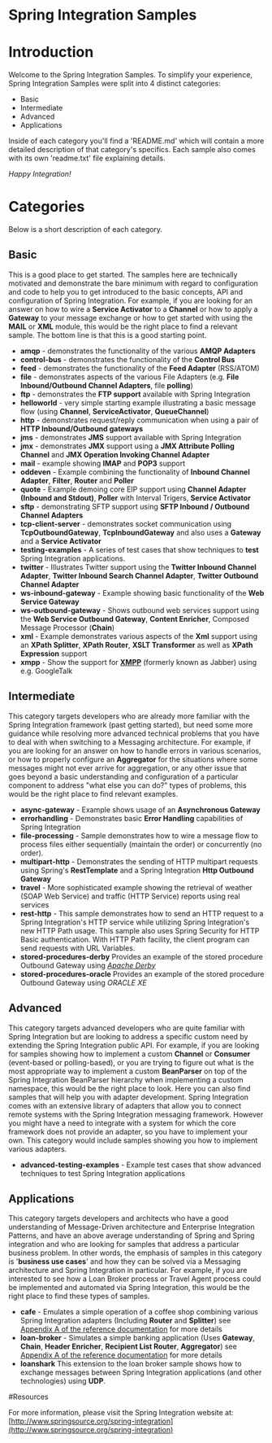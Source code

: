 Spring Integration Samples
==========================

# Introduction

Welcome to the Spring Integration Samples. To simplify your experience, Spring Integration Samples were split into 4 distinct categories:

* Basic
* Intermediate
* Advanced
* Applications

 Inside of each category you'll find a 'README.md' which will contain a more detailed description of that category's specifics. Each sample also comes with its own 'readme.txt' file explaining details.

*Happy Integration!*

# Categories

Below is a short description of each category.

## Basic

This is a good place to get started. The samples here are technically motivated and demonstrate the bare minimum with regard to configuration and code to help you to get introduced to the basic concepts, API and configuration of Spring Integration. For example, if you are looking for an answer on how to wire a **Service Activator**  to a **Channel** or how to apply a **Gateway** to your message exchange or how to get started with using the **MAIL** or **XML** module, this would be the right place to find a relevant sample. The bottom line is that this is a good starting point.

* **amqp** - demonstrates the functionality of the various **AMQP Adapters**
* **control-bus** - demonstrates the functionality of the **Control Bus**
* **feed** - demonstrates the functionality of the **Feed Adapter** (RSS/ATOM)
* **file** - demonstrates aspects of the various File Adapters (e.g. **File Inbound/Outbound Channel Adapters**, file **polling**)
* **ftp** - demonstrates the **FTP support** available with Spring Integration
* **helloworld** - very simple starting example illustrating a basic message flow (using **Channel**, **ServiceActivator**, **QueueChannel**)
* **http** - demonstrates request/reply communication when using a pair of **HTTP Inbound/Outbound gateways**
* **jms** - demonstrates **JMS** support available with Spring Integration
* **jmx** - demonstrates **JMX** support using a **JMX Attribute Polling Channel** and **JMX Operation Invoking Channel Adapter**
* **mail** - example showing **IMAP** and **POP3** support
* **oddeven** - Example combining the functionality of **Inbound Channel Adapter**, **Filter**, **Router** and **Poller**
* **quote** - Example demoing core EIP support using **Channel Adapter (Inbound and Stdout)**, **Poller** with Interval Trigers, **Service Activator**
* **sftp** - demonstrating SFTP support using **SFTP Inbound / Outbound Channel Adapters**
* **tcp-client-server** - demonstrates socket communication using **TcpOutboundGateway**, **TcpInboundGateway** and also uses a **Gateway** and a **Service Activator**
* **testing-examples** - A series of test cases that show techniques to **test** Spring Integration applications.
* **twitter** - Illustrates Twitter support using the **Twitter Inbound Channel Adapter**, **Twitter Inbound Search Channel Adapter**, **Twitter Outbound Channel Adapter**
* **ws-inbound-gateway** - Example showing basic functionality of the **Web Service Gateway**
* **ws-outbound-gateway** - Shows outbound web services support using the **Web Service Outbound Gateway**, **Content Enricher**, Composed Message Processor (**Chain**)
* **xml** - Example demonstrates various aspects of the **Xml** support using an **XPath Splitter**, **XPath Router**, **XSLT Transformer** as well as **XPath Expression** support
* **xmpp** - Show the support for [**XMPP**](http://en.wikipedia.org/wiki/Extensible_Messaging_and_Presence_Protocol) (formerly known as Jabber) using e.g. GoogleTalk

## Intermediate

This category targets developers who are already more familiar with the Spring Integration framework (past getting started), but need some more guidance while resolving more advanced technical problems that you have to deal with when switching to a Messaging architecture. For example, if you are looking for an answer on how to handle errors in various scenarios, or how to properly configure an **Aggregator** for the situations where some messages might not ever arrive for aggregation, or any other issue that goes beyond a basic understanding and configuration of a particular component to address "what else you can do?" types of problems, this would be the right place to find relevant examples.

* **async-gateway** - Example shows usage of an **Asynchronous Gateway**
* **errorhandling** - Demonstrates basic **Error Handling** capabilities of Spring Integration
* **file-processing** - Sample demonstrates how to wire a message flow to process files either sequentially (maintain the order) or concurrently (no order).
* **multipart-http** - Demonstrates the sending of HTTP multipart requests using Spring's **RestTemplate** and a Spring Integration **Http Outbound Gateway**
* **travel** - More sophisticated example showing the retrieval of weather (SOAP Web Service) and traffic (HTTP Service) reports using real services
* **rest-http** - This sample demonstrates how to send an HTTP request to a Spring Integration's HTTP service while utilizing Spring Integration's new HTTP Path usage. This sample also uses Spring Security for HTTP Basic authentication. With HTTP Path facility, the client program can send requests with URL Variables.
* **stored-procedures-derby**  Provides an example of the stored procedure Outbound Gateway using *[Apache Derby](http://db.apache.org/derby/)*
* **stored-procedures-oracle** Provides an example of the stored procedure Outbound Gateway using *ORACLE XE*

## Advanced

This category targets advanced developers who are quite familiar with Spring Integration but are looking to address a specific custom need by extending the Spring Integration public API. For example, if you are looking for samples showing how to implement a custom **Channel** or **Consumer** (event-based or polling-based), or you are trying to figure out what is the most appropriate way to implement a custom **BeanParser** on top of the Spring Integration BeanParser hierarchy when implementing a custom namespace, this would be the right place to look. Here you can also find samples that will help you with adapter development. Spring Integration comes with an extensive library of adapters that allow you to connect remote systems with the Spring Integration messaging framework. However you might have a need to integrate with a system for which the core framework does not provide an adapter, so you have to implement your own. This category would include samples showing you how to implement various adapters.

* **advanced-testing-examples** - Example test cases that show advanced techniques to test Spring Integration applications

## Applications

This category targets developers and architects who have a good understanding of Message-Driven architecture and Enterprise Integration Patterns, and have an above average understanding of Spring and Spring integration and who are looking for samples that address a particular business problem. In other words, the emphasis of samples in this category is '**business use cases**' and how they can be solved via a Messaging architecture and Spring Integration in particular. For example, if you are interested to see how a Loan Broker process or Travel Agent process could be implemented and automated via Spring Integration, this would be the right place to find these types of samples.

* **cafe** - Emulates a simple operation of a coffee shop combining various Spring Integration adapters (Including **Router** and **Splitter**) see [Appendix A of the reference documentation](http://static.springsource.org/spring-integration/docs/latest-ga/reference/html/samples.html) for more details
* **loan-broker** - Simulates a simple banking application (Uses **Gateway**, **Chain**, **Header Enricher**, **Recipient List Router**, **Aggregator**) see [Appendix A of the reference documentation](http://static.springsource.org/spring-integration/docs/latest-ga/reference/html/samples.html) for more details
* **loanshark** This extension to the loan broker sample shows how to exchange messages between Spring Integration applications (and other technologies) using **UDP**.

#Resources

For more information, please visit the Spring Integration website at: [http://www.springsource.org/spring-integration](http://www.springsource.org/spring-integration)
